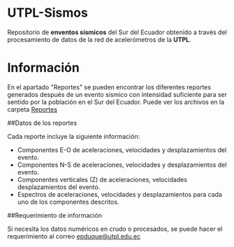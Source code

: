 # UTPL-Sismos

Repositorio de **enventos sísmicos** del Sur del Ecuador obtenido a través del procesamiento de datos de la red de acelerómetros de la **UTPL**. 

# Información

En el apartado "Reportes" se pueden encontrar los diferentes reportes generados después de un evento sísmico con intensidad suficiente para ser sentido por la población en el Sur del Ecuador. Puede ver los archivos en la carpeta [Reportes](Reportes/)

##Datos de los reportes

Cada reporte incluye la siguiente información:
- Componentes E-O de aceleraciones, velocidades y desplazamientos del evento.
- Componentes N-S de aceleraciones, velocidades y desplazamientos del evento.
- Componentes verticales (Z) de aceleraciones, velocidades desplazamientos del evento.
- Espectros de aceleraciones, velocidades y desplazamientos para cada uno de los componentes descritos.

##Requerimiento de información

Si necesita los datos numéricos en crudo o procesados, se puede hacer el requerimiento al correo epduque@utpl.edu.ec
